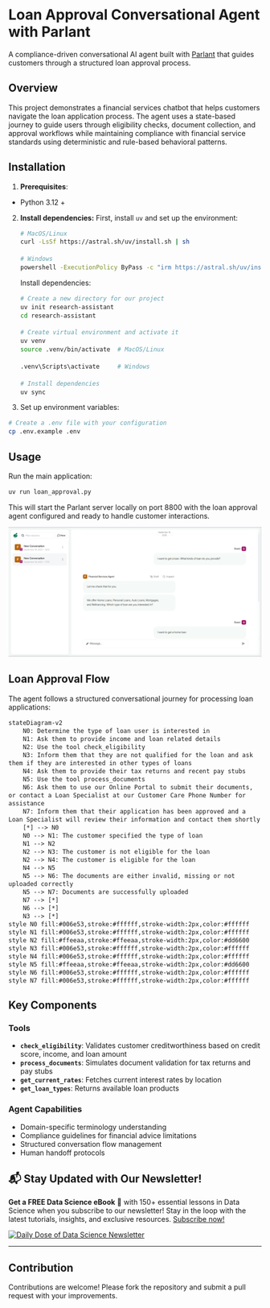 # Loan Approval Conversational Agent with Parlant

A compliance-driven conversational AI agent built with [Parlant](https://github.com/emcie-co/parlant) that guides customers through a structured loan approval process.

## Overview

This project demonstrates a financial services chatbot that helps customers navigate the loan application process. The agent uses a state-based journey to guide users through eligibility checks, document collection, and approval workflows while maintaining compliance with financial service standards using deterministic and rule-based behavioral patterns.

## Installation

1. **Prerequisites**:
- Python 3.12 +

2. **Install dependencies:**
    First, install `uv` and set up the environment:
    ```bash
    # MacOS/Linux
    curl -LsSf https://astral.sh/uv/install.sh | sh

    # Windows
    powershell -ExecutionPolicy ByPass -c "irm https://astral.sh/uv/install.ps1 | iex"
    ```

    Install dependencies:
    ```bash
    # Create a new directory for our project
    uv init research-assistant
    cd research-assistant

    # Create virtual environment and activate it
    uv venv
    source .venv/bin/activate  # MacOS/Linux

    .venv\Scripts\activate     # Windows

    # Install dependencies
    uv sync
    ```

3. Set up environment variables:
```bash
# Create a .env file with your configuration
cp .env.example .env
```

## Usage

Run the main application:
```bash
uv run loan_approval.py
```

This will start the Parlant server locally on port 8800 with the loan approval agent configured and ready to handle customer interactions.

![](parlant-chat.png)

## Loan Approval Flow

The agent follows a structured conversational journey for processing loan applications:

```mermaid
stateDiagram-v2
    N0: Determine the type of loan user is interested in
    N1: Ask them to provide income and loan related details
    N2: Use the tool check_eligibility
    N3: Inform them that they are not qualified for the loan and ask them if they are interested in other types of loans
    N4: Ask them to provide their tax returns and recent pay stubs
    N5: Use the tool process_documents
    N6: Ask them to use our Online Portal to submit their documents, or contact a Loan Specialist at our Customer Care Phone Number for assistance
    N7: Inform them that their application has been approved and a Loan Specialist will review their information and contact them shortly
    [*] --> N0
    N0 --> N1: The customer specified the type of loan
    N1 --> N2
    N2 --> N3: The customer is not eligible for the loan
    N2 --> N4: The customer is eligible for the loan
    N4 --> N5
    N5 --> N6: The documents are either invalid, missing or not uploaded correctly
    N5 --> N7: Documents are successfully uploaded
    N7 --> [*]
    N6 --> [*]
    N3 --> [*]
style N0 fill:#006e53,stroke:#ffffff,stroke-width:2px,color:#ffffff
style N1 fill:#006e53,stroke:#ffffff,stroke-width:2px,color:#ffffff
style N2 fill:#ffeeaa,stroke:#ffeeaa,stroke-width:2px,color:#dd6600
style N3 fill:#006e53,stroke:#ffffff,stroke-width:2px,color:#ffffff
style N4 fill:#006e53,stroke:#ffffff,stroke-width:2px,color:#ffffff
style N5 fill:#ffeeaa,stroke:#ffeeaa,stroke-width:2px,color:#dd6600
style N6 fill:#006e53,stroke:#ffffff,stroke-width:2px,color:#ffffff
style N7 fill:#006e53,stroke:#ffffff,stroke-width:2px,color:#ffffff
```

## Key Components

### Tools
- **`check_eligibility`**: Validates customer creditworthiness based on credit score, income, and loan amount
- **`process_documents`**: Simulates document validation for tax returns and pay stubs
- **`get_current_rates`**: Fetches current interest rates by location
- **`get_loan_types`**: Returns available loan products

### Agent Capabilities
- Domain-specific terminology understanding
- Compliance guidelines for financial advice limitations
- Structured conversation flow management
- Human handoff protocols

## 📬 Stay Updated with Our Newsletter!
**Get a FREE Data Science eBook** 📖 with 150+ essential lessons in Data Science when you subscribe to our newsletter! Stay in the loop with the latest tutorials, insights, and exclusive resources. [Subscribe now!](https://join.dailydoseofds.com)

[![Daily Dose of Data Science Newsletter](https://github.com/patchy631/ai-engineering/blob/main/resources/join_ddods.png)](https://join.dailydoseofds.com)

---

## Contribution

Contributions are welcome! Please fork the repository and submit a pull request with your improvements. 
